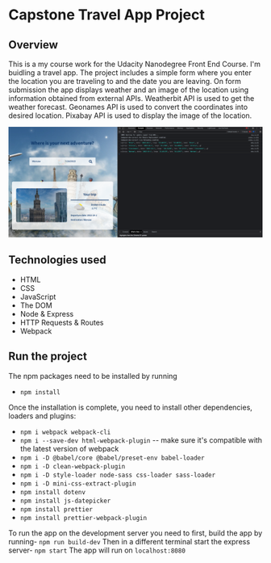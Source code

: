 # Capstone Travel App Project

## Overview
This is a my course work for the Udacity Nanodegree Front End Course. I'm buidling a travel app. The project includes a simple form where you enter the location you are traveling to and the date you are leaving. On form submission the app displays weather and an image of the location using information obtained from external APIs.
Weatherbit API is used to get the weather forecast.
Geonames API is used to convert the coordinates into desired location. 
Pixabay API is used to display the image of the location.

![alt text](https://github.com/Sidarenka/udacity-capstone-travel-app/blob/main/src/client/media/Result.png)

## Technologies used 
- HTML
- CSS 
- JavaScript
- The DOM 
- Node & Express 
- HTTP Requests & Routes 
- Webpack 

## Run the project

The npm packages need to be installed by running
- `npm install`

Once the installation is complete, you need to install other dependencies, loaders and plugins: 
- `npm i webpack webpack-cli`
- `npm i --save-dev html-webpack-plugin` -- make sure it's compatible with the latest version of webpack
- `npm i -D @babel/core @babel/preset-env babel-loader`
- `npm i -D clean-webpack-plugin`
- `npm i -D style-loader node-sass css-loader sass-loader`
- `npm i -D mini-css-extract-plugin `
- `npm install dotenv`
- `npm install js-datepicker`
- `npm install prettier`
- `npm install prettier-webpack-plugin`

To run the app on the development server you need to first, build the app by running-
`npm run build-dev`
Then in a different terminal start the express server-
`npm start`
The app will run on `localhost:8080`
